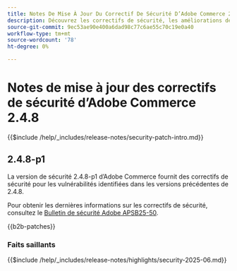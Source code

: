 ```yaml
---
title: Notes De Mise À Jour Du Correctif De Sécurité D’Adobe Commerce 2.4.8
description: Découvrez les correctifs de sécurité, les améliorations de sécurité et les autres mises à jour liées à la sécurité inclus dans les versions des correctifs de sécurité pour Adobe Commerce version 2.4.7.
source-git-commit: 9ec53ae90e400a6dad98c77c6ae55c70c19e0a40
workflow-type: tm+mt
source-wordcount: '78'
ht-degree: 0%

---
```



# Notes de mise à jour des correctifs de sécurité d’Adobe Commerce 2.4.8

{{$include /help/_includes/release-notes/security-patch-intro.md}}

## 2.4.8-p1

La version de sécurité 2.4.8-p1 d’Adobe Commerce fournit des correctifs de sécurité pour les vulnérabilités identifiées dans les versions précédentes de 2.4.8.

Pour obtenir les dernières informations sur les correctifs de sécurité, consultez le [Bulletin de sécurité Adobe APSB25-50](https://helpx.adobe.com/security/products/magento/apsb25-50.html).

{{b2b-patches}}

### Faits saillants

{{$include /help/_includes/release-notes/highlights/security-2025-06.md}}

